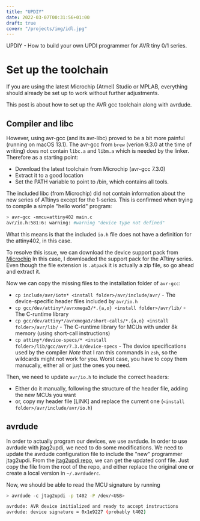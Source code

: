 ```yaml
---
title: "UPDIY"
date: 2022-03-07T00:31:56+01:00
draft: true
cover: "/projects/img/idl.jpg"
---
```


UPDIY - How to build your own UPDI programmer for AVR tiny 0/1 series.

# Set up the toolchain
If you are using the latest Microchip (Atmel) Studio or MPLAB, everything should already be set up to work without further
adjustments.

This post is about how to set up the AVR gcc toolchain along with avrdude.

## Compiler and libc

However, using avr-gcc (and its avr-libc) proved to be a bit more painful (running on macOS 13.1).
The avr-gcc from `brew` (verion 9.3.0 at the time of writing) does not contain `libc.a` and `libm.a` which is needed
by the linker. Therefore as a starting point:
- Download the latest toolchain from Microchip (avr-gcc 7.3.0) 
- Extract it to a good location
- Set the PATH variable to point to <install folder>/bin, which contains all tools.

The included libc (from Microchip) did not contain information about the new series of ATtinys except for the 1-series. This is confirmed when trying
to compile a simple "hello world" program:
```sh
> avr-gcc -mmcu=attiny402 main.c
avr/io.h:581:6: warning: #warning "device type not defined"
```
What this means is that the included `io.h` file does not have a definition for the attiny402, in this case.

To resolve this issue, we can download the device support pack from [Microchip](https://packs.download.microchip.com/)
In this case, I downloaded the support pack for the ATtiny series.
Even though the file extension is `.atpack` it is actually a zip file, so go ahead and extract it.

Now we can copy the missing files to the installation folder of `avr-gcc`:
- `cp include/avr/iotn* <install folder>/avr/include/avr/` - The device-specific header files included by `avr/io.h`
- `cp gcc/dev/attiny*/avrxmega3/*.{a,o} <install folder>/avr/lib/` - The C-runtime library
- `cp gcc/dev/attiny*/avrxmega3/short-calls/*.{a,o} <install folder>/avr/lib/` - The C-runtime library for MCUs with under 8k memory (using short-call instructions)
- `cp attiny*/device-specs/* <install folder>/lib/gcc/avr/7.3.0/device-specs` - The device specifications used by the compiler
*Note* that I ran this commands in `zsh`, so the wildcards might not work for you. Worst case, you have to copy them
manucally, either all or just the ones you need.

Then, we need to update `avr/io.h` to include the correct headers:
- Either do it manually, following the structure of the header file, adding the new MCUs you want
- or, copy my header file [LINK] and replace the current one (`<install folder>/avr/include/avr/io.h`)

## avrdude

In order to actually program our devices, we use avrdude. In order to use avrdude with jtag2updi, we need to do
some modifications. We need to update the avrdude configuration file to include the "new" programmer jtag2updi.
From the [jtag2updi repo](https://github.com/ElTangas/jtag2updi/blob/master/README.md#using-with-avrdude), 
we can get the updated conf file. Just copy the file from the root of the repo, and either replace the original one
or create a local version in `~/.avrduderc`.

Now, we should be able to read the MCU signature by running
```sh
> avrdude -c jtag2updi -p t402 -P /dev/<USB>

avrdude: AVR device initialized and ready to accept instructions
avrdude: device signature = 0x1e9227 (probably t402)
```
